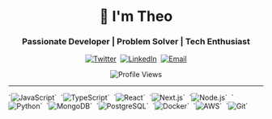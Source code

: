 <div align="center">
  <h1>👋 I'm Theo</h1>
  <h3>Passionate Developer | Problem Solver | Tech Enthusiast</h3>
</div>

<p align="center">
  <a href="https://twitter.com/theotheodev"><img src="https://img.shields.io/badge/Twitter-1DA1F2?style=for-the-badge&logo=twitter&logoColor=white" alt="Twitter" /></a>&nbsp;
  <a href="https://linkedin.com/in/valentinus-theo-prathama-a41287253/"><img src="https://img.shields.io/badge/LinkedIn-0077B5?style=for-the-badge&logo=linkedin&logoColor=white" alt="LinkedIn" /></a>&nbsp;
  <a href="mailto:asakvsa.idn@gmail.com"><img src="https://img.shields.io/badge/Email-D14836?style=for-the-badge&logo=gmail&logoColor=white" alt="Email" /></a>
</p>

<div align="center">
  <img src="https://komarev.com/ghpvc/?username=theotheobeats&color=blueviolet&style=flat-square&label=Profile+Views" alt="Profile Views" />
</div>

---

<div>
  `<img src="https://img.shields.io/badge/JavaScript-F7DF1E?style=for-the-badge&logo=javascript&logoColor=black" alt="JavaScript" />` 
  `<img src="https://img.shields.io/badge/TypeScript-007ACC?style=for-the-badge&logo=typescript&logoColor=white" alt="TypeScript" />` 
  `<img src="https://img.shields.io/badge/React-20232A?style=for-the-badge&logo=react&logoColor=61DAFB" alt="React" />` 
  `<img src="https://img.shields.io/badge/Next.js-000000?style=for-the-badge&logo=next.js&logoColor=white" alt="Next.js" />` 
  `<img src="https://img.shields.io/badge/Node.js-339933?style=for-the-badge&logo=node.js&logoColor=white" alt="Node.js" />` 
  `<img src="https://img.shields.io/badge/Python-3776AB?style=for-the-badge&logo=python&logoColor=white" alt="Python" />` 
  `<img src="https://img.shields.io/badge/MongoDB-4EA94B?style=for-the-badge&logo=mongodb&logoColor=white" alt="MongoDB" />` 
  `<img src="https://img.shields.io/badge/PostgreSQL-316192?style=for-the-badge&logo=postgresql&logoColor=white" alt="PostgreSQL" />` 
  `<img src="https://img.shields.io/badge/Docker-2496ED?style=for-the-badge&logo=docker&logoColor=white" alt="Docker" />` 
  `<img src="https://img.shields.io/badge/AWS-232F3E?style=for-the-badge&logo=amazon-aws&logoColor=white" alt="AWS" />` 
  `<img src="https://img.shields.io/badge/Git-F05032?style=for-the-badge&logo=git&logoColor=white" alt="Git" />` 
</div>

